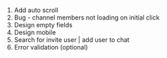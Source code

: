 1. Add auto scroll
2. Bug - channel members not loading on initial click
3. Design empty fields
4. Design mobile
5. Search for invite user | add user to chat
6. Error validation (optional)
